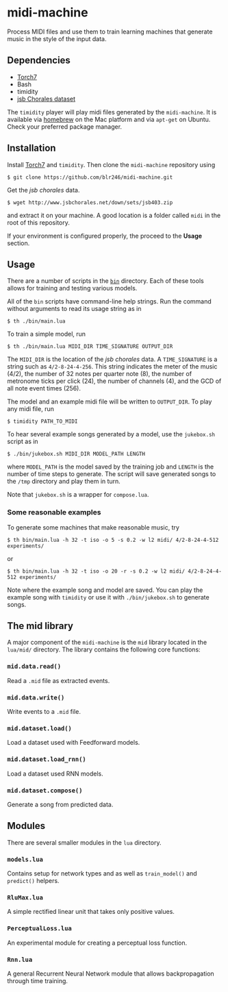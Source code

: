 midi-machine
====================
Process MIDI files and use them to train learning machines that generate music
in the style of the input data.

Dependencies
------------
* [Torch7](http://torch.ch/)
* Bash
* timidity
* [jsb Chorales dataset](http://www.jsbchorales.net/down/sets/jsb403.zip)

The `timidity` player will play midi files generated by the `midi-machine`. It
is available via [homebrew](http://brew.sh/) on the Mac platform and via
`apt-get` on Ubuntu. Check your preferred package manager.

Installation
------------
Install [Torch7](http://torch.ch/) and `timidity`. Then clone the
`midi-machine` repository using

```
$ git clone https://github.com/blr246/midi-machine.git
```

Get the _jsb chorales_ data.

```
$ wget http://www.jsbchorales.net/down/sets/jsb403.zip
```

and extract it on your machine. A good location is a folder called `midi` in
the root of this repository.

If your environment is configured properly, the proceed to the **Usage**
section.

Usage
-----
There are a number of scripts in the [`bin`](tree/master/bin/) directory. Each
of these tools allows for training and testing various models.

All of the `bin` scripts have command-line help strings. Run the command without
arguments to read its usage string as in

```
$ th ./bin/main.lua
```

To train a simple model, run

```
$ th ./bin/main.lua MIDI_DIR TIME_SIGNATURE OUTPUT_DIR
```

The  `MIDI_DIR` is the location of the _jsb chorales_ data. A `TIME_SIGNATURE`
is a string such as `4/2-8-24-4-256`. This string indicates the meter of the
music (4/2), the number of 32 notes per quarter note (8), the number of
metronome ticks per click (24), the number of channels (4), and the GCD of all
note event times (256).

The model and an example midi file will be written to `OUTPUT_DIR`. To play any
midi file, run

```
$ timidity PATH_TO_MIDI
```

To hear several example songs generated by a model, use the `jukebox.sh` script
as in

```
$ ./bin/jukebox.sh MIDI_DIR MODEL_PATH LENGTH
```

where `MODEL_PATH` is the model saved by the training job and `LENGTH` is the
number of time steps to generate. The script will save generated songs to the
`/tmp` directory and play them in turn.

Note that `jukebox.sh` is a wrapper for `compose.lua`.

### Some reasonable examples
To generate some machines that make reasonable music, try

```
$ th bin/main.lua -h 32 -t iso -o 5 -s 0.2 -w l2 midi/ 4/2-8-24-4-512 experiments/
```

or

```
$ th bin/main.lua -h 32 -t iso -o 20 -r -s 0.2 -w l2 midi/ 4/2-8-24-4-512 experiments/
```

Note where the example song and model are saved. You can play the example song
with `timidity` or use it with `./bin/jukebox.sh` to generate songs.

The mid library
---------------
A major component of the `midi-machine` is the `mid` library located in the
`lua/mid/` directory. The library contains the following core functions:

### `mid.data.read()`
Read a `.mid` file as extracted events.

### `mid.data.write()`
Write events to a `.mid` file.

### `mid.dataset.load()`
Load a dataset used with Feedforward models.

### `mid.dataset.load_rnn()`
Load a dataset used RNN models.

### `mid.dataset.compose()`
Generate a song from predicted data.

Modules
-------
There are several smaller modules in the `lua` directory.

### `models.lua`
Contains setup for network types and as well as `train_model()` and `predict()`
helpers.

### `RluMax.lua`
A simple rectified linear unit that takes only positive values.

### `PerceptualLoss.lua`
An experimental module for creating a perceptual loss function.

### `Rnn.lua`
A general Recurrent Neural Network module that allows backpropagation through
time training.
